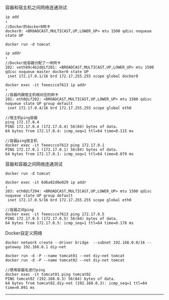 容器和宿主机之间网络连通测试

    ip add
    ↓
    //Docker的docker0网卡
    docker0: <BROADCAST,MULTICAST,UP,LOWER_UP> mtu 1500 qdisc noqueue state UP
    
    docker run -d tomcat
    
    ip addr
    ↓
    //Docker给容器分配了一块网卡
    202: veth89c4b2d@if201: <BROADCAST,MULTICAST,UP,LOWER_UP> mtu 1500 qdisc noqueue master docker0 state UP
     inet 172.17.0.1/16 brd 172.17.255.255 scope global docker0
    
    docker exec -it feeeccce7613 ip addr
    ↓
    //容器内跟宿主机相对应的网卡
    201: eth0@if202: <BROADCAST,MULTICAST,UP,LOWER_UP> mtu 1500 qdisc noqueue state UP group default
     inet 172.17.0.4/16 brd 172.17.255.255 scope global eth0
    
    //宿主机ping容器
    ping 172.17.0.4
    PING 172.17.0.4 (172.17.0.4) 56(84) bytes of data.
    64 bytes from 172.17.0.4: icmp_seq=1 ttl=64 time=0.115 ms
    
    //容器ping宿主机
    docker exec -it feeeccce7613 ping 172.17.0.1
    PING 172.17.0.1 (172.17.0.1) 56(84) bytes of data.
    64 bytes from 172.17.0.1: icmp_seq=1 ttl=64 time=0.079 ms
    
容器和容器之间网络连通测试

    docker run -d tomcat
    
    docker exec -it 6d6a82d8e029 ip addr
    ↓
    203: eth0@if204: <BROADCAST,MULTICAST,UP,LOWER_UP> mtu 1500 qdisc noqueue state UP group default
     inet 172.17.0.5/16 brd 172.17.255.255 scope global eth0
    
    //容器之间ping
    docker exec -it feeeccce7613 ping 172.17.0.5
    PING 172.17.0.5 (172.17.0.5) 56(84) bytes of data.
    64 bytes from 172.17.0.5: icmp_seq=1 ttl=64 time=0.178 ms

Docker自定义网络

    docker network create --driver bridge  --subnet 192.168.0.0/16 --gateway 192.168.0.1 diy-net

    docker run -d -P --name tomcat01 --net diy-net tomcat
    docker run -d -P --name tomcat02 --net diy-net tomcat
    
    //使用容器名进行ping
    docker exec -it tomcat01 ping tomcat02
    PING tomcat02 (192.168.0.3) 56(84) bytes of data.
    64 bytes from tomcat02.diy-net (192.168.0.3): icmp_seq=1 ttl=64 time=0.091 ms
    
---
